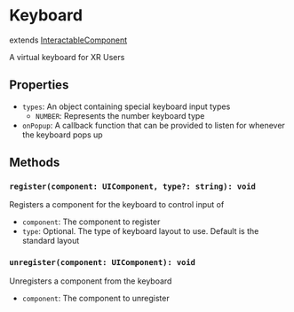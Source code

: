 # Keyboard

extends [InteractableComponent](/docs/InteractableComponent.md)

A virtual keyboard for XR Users

## Properties

- `types`: An object containing special keyboard input types
  - `NUMBER`: Represents the number keyboard type
- `onPopup`: A callback function that can be provided to listen for whenever the keyboard pops up

## Methods

### `register(component: UIComponent, type?: string): void`

Registers a component for the keyboard to control input of

- `component`: The component to register
- `type`: Optional. The type of keyboard layout to use. Default is the standard layout

### `unregister(component: UIComponent): void`

Unregisters a component from the keyboard

- `component`: The component to unregister
